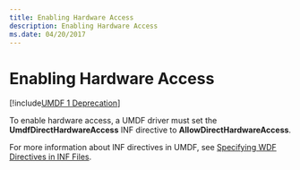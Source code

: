 ```yaml
---
title: Enabling Hardware Access
description: Enabling Hardware Access
ms.date: 04/20/2017
---
```


# Enabling Hardware Access

[!include[UMDF 1 Deprecation](../includes/umdf-1-deprecation.md)]

To enable hardware access, a UMDF driver must set the **UmdfDirectHardwareAccess** INF directive to **AllowDirectHardwareAccess**.

For more information about INF directives in UMDF, see [Specifying WDF Directives in INF Files](specifying-wdf-directives-in-inf-files.md).

 

 





